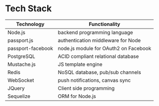 Tech Stack
================

Technology | Functionality
-----------|------------------
Node.js | backend programming language
passport.js | authentication middleware for Node
passport-facebook | node.js module for OAuth2 on Facebook
PostgreSQL | ACID compliant relational database
Mustache.js | JS template engine
Redis | NoSQL database, pub/sub channels
WebSocket | push notifications, canvas sync
JQuery | Client side programming
Sequelize | ORM for Node.js
